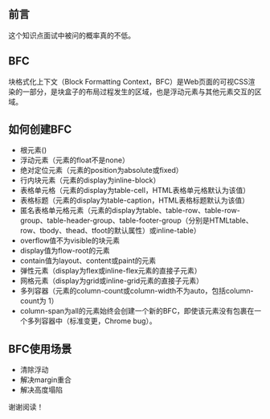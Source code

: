 ## 前言

这个知识点面试中被问的概率真的不低。

## BFC

块格式化上下文（Block Formatting Context，BFC）是Web页面的可视CSS渲染的一部分，是块盒子的布局过程发生的区域，也是浮动元素与其他元素交互的区域。

## 如何创建BFC

+ 根元素(<html>)
+ 浮动元素（元素的float不是none）
+ 绝对定位元素（元素的position为absolute或fixed）
+ 行内块元素（元素的display为inline-block）
+ 表格单元格（元素的display为table-cell，HTML表格单元格默认为该值）
+ 表格标题（元素的display为table-caption，HTML表格标题默认为该值）
+ 匿名表格单元格元素（元素的display为table、table-row、table-row-group、table-header-group、table-footer-group（分别是HTMLtable、row、tbody、thead、tfoot的默认属性）或inline-table）
+ overflow值不为visible的块元素
+ display值为flow-root的元素
+ contain值为layout、content或paint的元素
+ 弹性元素（display为flex或inline-flex元素的直接子元素）
+ 网格元素（display为grid或inline-grid元素的直接子元素）
+ 多列容器（元素的column-count或column-width不为auto，包括column-count为 1）
+ column-span为all的元素始终会创建一个新的BFC，即使该元素没有包裹在一个多列容器中（标准变更，Chrome bug）。

## BFC使用场景

+ 清除浮动
+ 解决margin重合
+ 解决高度塌陷

谢谢阅读！